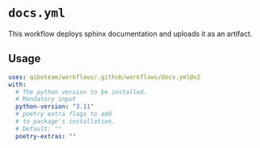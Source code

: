 # `docs.yml`

This workflow deploys sphinx documentation and uploads it as an artifact.

## Usage

```yaml
uses: qiboteam/workflows/.github/workflows/docs.yml@v2
with:
  # The python version to be installed.
  # Mandatory input
  python-version: "3.11"
  # poetry extra flags to add
  # to package's installation.
  # Default: ""
  poetry-extras: ""
```
